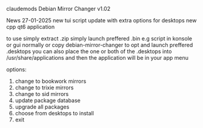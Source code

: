 claudemods Debian Mirror Changer v1.02

News 27-01-2025
new tui script update with extra options for desktops
new cpp qt6 application

to use simply extract .zip
simply launch preffered .bin
e.g script in konsole or gui normally
or copy debian-mirror-changer to opt and launch preffered .desktops
you can also place the one or both of the .desktops
into /usr/share/applications
and then the application will be in your app menu


options:
1) change to bookwork mirrors
2) change to trixie mirrors
3) change to sid mirrors
4) update package database
5) upgrade all packages
6) choose from desktops to install
7) exit
